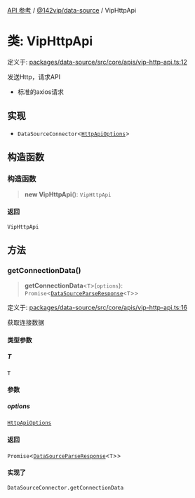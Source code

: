 [API 参考](../../../index.md) / [@142vip/data-source](../index.md) / VipHttpApi

# 类: VipHttpApi

定义于: [packages/data-source/src/core/apis/vip-http-api.ts:12](https://github.com/142vip/core-x/blob/58a4aca72f73ebc92491a458c9b83754486dc296/packages/data-source/src/core/apis/vip-http-api.ts#L12)

发送Http，请求API
- 标准的axios请求

## 实现

- `DataSourceConnector`\<[`HttpApiOptions`](../interfaces/HttpApiOptions.md)\>

## 构造函数

### 构造函数

> **new VipHttpApi**(): `VipHttpApi`

#### 返回

`VipHttpApi`

## 方法

### getConnectionData()

> **getConnectionData**\<`T`\>(`options`): `Promise`\<[`DataSourceParseResponse`](../interfaces/DataSourceParseResponse.md)\<`T`\>\>

定义于: [packages/data-source/src/core/apis/vip-http-api.ts:16](https://github.com/142vip/core-x/blob/58a4aca72f73ebc92491a458c9b83754486dc296/packages/data-source/src/core/apis/vip-http-api.ts#L16)

获取连接数据

#### 类型参数

##### T

`T`

#### 参数

##### options

[`HttpApiOptions`](../interfaces/HttpApiOptions.md)

#### 返回

`Promise`\<[`DataSourceParseResponse`](../interfaces/DataSourceParseResponse.md)\<`T`\>\>

#### 实现了

`DataSourceConnector.getConnectionData`
